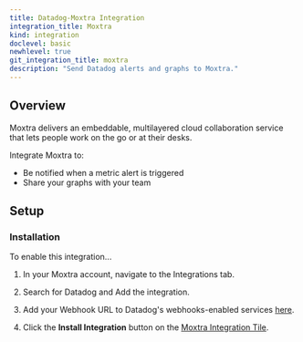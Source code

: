 ```yaml
---
title: Datadog-Moxtra Integration
integration_title: Moxtra
kind: integration
doclevel: basic
newhlevel: true
git_integration_title: moxtra
description: "Send Datadog alerts and graphs to Moxtra."
---
```


## Overview

Moxtra delivers an embeddable, multilayered cloud collaboration service that lets people work on the go or at their desks.

Integrate Moxtra to:

* Be notified when a metric alert is triggered
* Share your graphs with your team

## Setup
### Installation

To enable this integration...

1.  In your Moxtra account, navigate to the Integrations tab.

2.  Search for Datadog and Add the integration.

3.  Add your Webhook URL to Datadog's webhooks-enabled services [here](https://app.datadoghq.com/account/settings#integrations/webhooks).

4.  Click the **Install Integration** button on the [Moxtra Integration Tile](https://app.datadoghq.com/account/settings#integrations/moxtra).